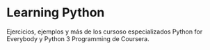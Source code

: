 # Learning Python
Ejercicios, ejemplos y más de los cursoso especializados Python for Everybody y Python 3 Programming de Coursera.
